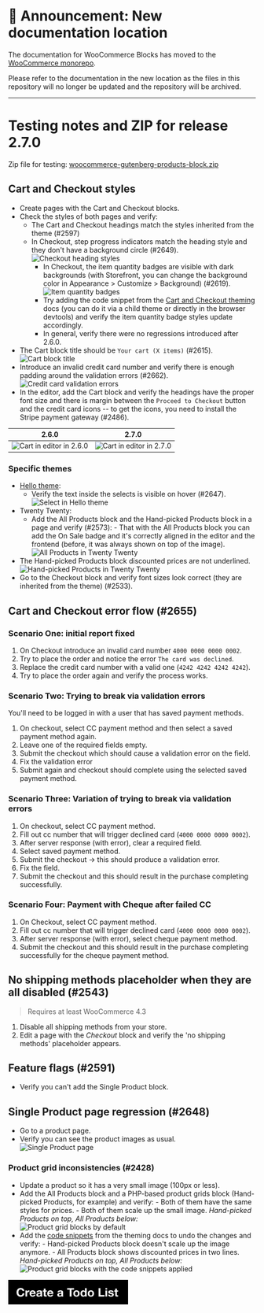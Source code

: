 # 📣 Announcement: New documentation location

The documentation for WooCommerce Blocks has moved to the [WooCommerce monorepo](https://github.com/woocommerce/woocommerce/tree/trunk/plugins/woocommerce-blocks/docs/).

Please refer to the documentation in the new location as the files in this repository will no longer be updated and the repository will be archived.

---

# Testing notes and ZIP for release 2.7.0

Zip file for testing: [woocommerce-gutenberg-products-block.zip](https://github.com/woocommerce/woocommerce-gutenberg-products-block/files/4747000/woocommerce-gutenberg-products-block.zip)

## Cart and Checkout styles

-   Create pages with the Cart and Checkout blocks.
-   Check the styles of both pages and verify:
    -   The Cart and Checkout headings match the styles inherited from the theme (#2597)
    -   In Checkout, step progress indicators match the heading style and they don't have a background circle (#2649).
        ![Checkout heading styles](https://user-images.githubusercontent.com/3616980/84032118-1e327300-a997-11ea-8c06-363ac2bd78b3.png)
        -   In Checkout, the item quantity badges are visible with dark backgrounds (with Storefront, you can change the background color in Appearance > Customize > Background) (#2619). \
            ![Item quantity badges](https://user-images.githubusercontent.com/3616980/84031988-ed523e00-a996-11ea-8545-339111e31f5f.png)
        -   Try adding the code snippet from the [Cart and Checkout theming](../../../designers/theming/cart-and-checkout.md#item-quantity-badge) docs (you can do it via a child theme or directly in the browser devtools) and verify the item quantity badge styles update accordingly.
        -   In general, verify there were no regressions introduced after 2.6.0.
-   The Cart block title should be `Your cart (X items)` (#2615). \
    ![Cart block title](https://user-images.githubusercontent.com/3616980/84032294-66ea2c00-a997-11ea-8d6d-929668cb702b.png)
-   Introduce an invalid credit card number and verify there is enough padding around the validation errors (#2662). \
    ![Credit card validation errors](https://user-images.githubusercontent.com/3616980/84011799-f0d5cd00-a976-11ea-8cb2-a7e7ef38b0b0.png)
-   In the editor, add the Cart block and verify the headings have the proper font size and there is margin between the `Proceed to Checkout` button and the credit card icons -- to get the icons, you need to install the Stripe payment gateway (#2486).

| 2.6.0                                                                                                                           | 2.7.0                                                                                                                           |
| ------------------------------------------------------------------------------------------------------------------------------- | ------------------------------------------------------------------------------------------------------------------------------- |
| ![Cart in editor in 2.6.0](https://user-images.githubusercontent.com/3616980/81926566-71a4e180-95e2-11ea-8c43-7a5064831e5b.png) | ![Cart in editor in 2.7.0](https://user-images.githubusercontent.com/3616980/81926959-24753f80-95e3-11ea-8cd4-6374ff3870ce.png) |

### Specific themes

-   [Hello theme](https://elementor.com/hello-theme/):
    -   Verify the text inside the selects is visible on hover (#2647). \
        ![Select in Hello theme](https://user-images.githubusercontent.com/3616980/84032650-f4c61700-a997-11ea-969d-6427d1e221bb.png)
-   Twenty Twenty:
    -   Add the All Products block and the Hand-picked Products block in a page and verify (#2573): - That with the All Products block you can add the On Sale badge and it's correctly aligned in the editor and the frontend (before, it was always shown on top of the image). \
        ![All Products in Twenty Twenty](https://user-images.githubusercontent.com/3616980/83013870-fef22800-a01d-11ea-8ea8-21229285d10a.png)
-   The Hand-picked Products block discounted prices are not underlined. \
    ![Hand-picked Products in Twenty Twenty](https://user-images.githubusercontent.com/3616980/83013599-8e4b0b80-a01d-11ea-88ab-a1537110c4e2.png)
-   Go to the Checkout block and verify font sizes look correct (they are inherited from the theme) (#2533).

## Cart and Checkout error flow (#2655)

### Scenario One: initial report fixed

1. On Checkout introduce an invalid card number `4000 0000 0000 0002`.
2. Try to place the order and notice the error `The card was declined`.
3. Replace the credit card number with a valid one (`4242 4242 4242 4242`).
4. Try to place the order again and verify the process works.

### Scenario Two: Trying to break via validation errors

You'll need to be logged in with a user that has saved payment methods.

1. On checkout, select CC payment method and then select a saved payment method again.
2. Leave one of the required fields empty.
3. Submit the checkout which should cause a validation error on the field.
4. Fix the validation error
5. Submit again and checkout should complete using the selected saved payment method.

### Scenario Three: Variation of trying to break via validation errors

1. On checkout, select CC payment method.
2. Fill out cc number that will trigger declined card (`4000 0000 0000 0002`).
3. After server response (with error), clear a required field.
4. Select saved payment method.
5. Submit the checkout -> this should produce a validation error.
6. Fix the field.
7. Submit the checkout and this should result in the purchase completing successfully.

### Scenario Four: Payment with Cheque after failed CC

1. On Checkout, select CC payment method.
2. Fill out cc number that will trigger declined card (`4000 0000 0000 0002`).
3. After server response (with error), select cheque payment method.
4. Submit the checkout and this should result in the purchase completing successfully for the cheque payment method.

## No shipping methods placeholder when they are all disabled (#2543)

> Requires at least WooCommerce 4.3

1. Disable all shipping methods from your store.
2. Edit a page with the _Checkout_ block and verify the 'no shipping methods' placeholder appears.

## Feature flags (#2591)

-   Verify you can't add the Single Product block.

## Single Product page regression (#2648)

-   Go to a product page.
-   Verify you can see the product images as usual. \
    ![Single Product page](https://user-images.githubusercontent.com/3616980/84032892-4f5f7300-a998-11ea-9f2d-f2d0e57860c9.png)

### Product grid inconsistencies (#2428)

-   Update a product so it has a very small image (100px or less).
-   Add the All Products block and a PHP-based product grids block (Hand-picked Products, for example) and verify: - Both of them have the same styles for prices. - Both of them scale up the small image.
    _Hand-picked Products on top, All Products below:_ \
    ![Product grid blocks by default](https://user-images.githubusercontent.com/3616980/83166453-3d1b4480-a10f-11ea-813f-2515b26dedac.png)
-   Add the [code snippets](../../../designers/theming/product-grid-270.md#product-grid-blocks-style-update-in-270) from the theming docs to undo the changes and verify: - Hand-picked Products block doesn't scale up the image anymore. - All Products block shows discounted prices in two lines.
    _Hand-picked Products on top, All Products below:_ \
    ![Product grid blocks with the code snippets applied](https://user-images.githubusercontent.com/3616980/83164436-828a4280-a10c-11ea-81c1-b9a62cdf52b5.png)

[![Create Todo list](https://raw.githubusercontent.com/senadir/todo-my-markdown/master/public/github-button.svg?sanitize=true)](https://git-todo.netlify.app/create)
